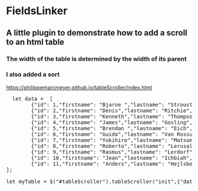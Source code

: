 # FieldsLinker
## A little plugin to demonstrate how to add a scroll to an html table
### The width of the table is determined by the width of its parent
### I also added a sort 

https://philippemarcmeyer.github.io/tableScroller/index.html

<pre>
  let data =  [
		{"id": 1,"firstname": "Bjarne ","lastname": "Stroustrup","birthdate":new Date(1950,11,30),"langage": "C++","useit":false},
		{"id": 2,"firstname": "Denis","lastname": "Ritchie","birthdate": new Date(1941,8,9),"langage": "C","useit":false},
		{"id": 3,"firstname": "Kenneth","lastname": "Thompson","birthdate": new Date(1943,3,2),"langage": "Go","useit":false},
		{"id": 4,"firstname": "James","lastname": "Gosling","birthdate": new Date(1955,4,19),"langage": "Java","useit":false},
		{"id": 5,"firstname": "Brendan ","lastname": "Eich","birthdate": new Date(1961,3,7),"langage": "Javascript", "note":"my fav","useit":true},
		{"id": 6,"firstname": "Guido","lastname": "Van Rossum","birthdate":new Date(1956,0,31),"langage": "Python","useit":true},
		{"id": 7,"firstname": "Yukihiro","lastname": "Matsumoto","birthdate": new Date(1965,3,14),"langage": "Ruby","useit":false},
		{"id": 8,"firstname": "Roberto","lastname": "Lerusalimschy","birthdate": new Date(1960,4,21),"langage": "Lua","useit":false},
		{"id": 9,"firstname": "Rasmus","lastname": "Lerdorf","birthdate": new Date(1968,10,22),"langage": "Php","useit":true},
		{"id": 10,"firstname": "Jean","lastname": "Ichbiah","birthdate":new Date(1940,2,25),"langage": "Ada","useit":false},
		{"id": 11,"firstname": "Anders","lastname": "Hejlsberg","birthdate": new Date(1960,0,1),"langage": "C#","useit":true}
];

let myTable = $("#tableScroller").tableScroller("init",{"data":data,"options":{"tbodyHeight":"200px"}});
</pre>
